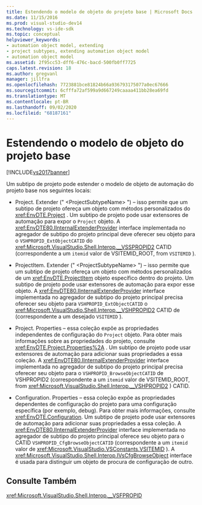 ```yaml
---
title: Estendendo o modelo de objeto do projeto base | Microsoft Docs
ms.date: 11/15/2016
ms.prod: visual-studio-dev14
ms.technology: vs-ide-sdk
ms.topic: conceptual
helpviewer_keywords:
- automation object model, extending
- project subtypes, extending automation object model
- automation object model
ms.assetid: 2f95cc53-dff6-476c-bacd-500fb0ff7725
caps.latest.revision: 18
ms.author: gregvanl
manager: jillfra
ms.openlocfilehash: 7723881bce81824b66a936793175077a0ec67666
ms.sourcegitcommit: 6cfffa72af599a9d667249caaaa411bb28ea69fd
ms.translationtype: MT
ms.contentlocale: pt-BR
ms.lasthandoff: 09/02/2020
ms.locfileid: "68187161"
---
```

# <a name="extending-the-object-model-of-the-base-project"></a>Estendendo o modelo de objeto do projeto base
[!INCLUDE[vs2017banner](../../includes/vs2017banner.md)]

Um subtipo de projeto pode estender o modelo de objeto de automação do projeto base nos seguintes locais:  
  
- Project. Extender (" \<ProjectSubtypeName> ") – isso permite que um subtipo de projeto ofereça um objeto com métodos personalizados do <xref:EnvDTE.Project> . Um subtipo de projeto pode usar extensores de automação para expor o `Project` objeto. A <xref:EnvDTE80.IInternalExtenderProvider> interface implementada no agregador de subtipo do projeto principal deve oferecer seu objeto para o `VSHPROPID_ExtObjectCATID` do <xref:Microsoft.VisualStudio.Shell.Interop.__VSSPROPID2> CATID (correspondente a um `itemid` valor de VSITEMID_ROOT, from `VSITEMID` ).  
  
- ProjectItem. Extender (" \<ProjectSubtypeName> ") – isso permite que um subtipo de projeto ofereça um objeto com métodos personalizados de um <xref:EnvDTE.ProjectItem> objeto específico dentro do projeto. Um subtipo de projeto pode usar extensores de automação para expor esse objeto. A <xref:EnvDTE80.IInternalExtenderProvider> interface implementada no agregador de subtipo do projeto principal precisa oferecer seu objeto para `VSHPROPID_ExtObjectCATID` o <xref:Microsoft.VisualStudio.Shell.Interop.__VSHPROPID2> CATID de (correspondente a um desejado `VSITEMID` ).  
  
- Project. Properties – essa coleção expõe as propriedades independentes de configuração do `Project` objeto. Para obter mais informações sobre as propriedades do projeto, consulte <xref:EnvDTE.Project.Properties%2A> . Um subtipo de projeto pode usar extensores de automação para adicionar suas propriedades a essa coleção. A <xref:EnvDTE80.IInternalExtenderProvider> interface implementada no agregador de subtipo do projeto principal precisa oferecer seu objeto para o `VSHPROPID_BrowseObjectCATID` de VSHPROPID2 (correspondente a um `itemid` valor de VSITEMID_ROOT, from <xref:Microsoft.VisualStudio.Shell.Interop.__VSHPROPID2> ) CATID.  
  
- Configuration. Properties – essa coleção expõe as propriedades dependentes de configuração do projeto para uma configuração específica (por exemplo, debug). Para obter mais informações, consulte <xref:EnvDTE.Configuration>. Um subtipo de projeto pode usar extensores de automação para adicionar suas propriedades a essa coleção. A <xref:EnvDTE80.IInternalExtenderProvider> interface implementada no agregador de subtipo do projeto principal oferece seu objeto para o CATID `VSHPROPID_CfgBrowseObjectCATID` (correspondente a um `itemid` valor de <xref:Microsoft.VisualStudio.VSConstants.VSITEMID> ). A <xref:Microsoft.VisualStudio.Shell.Interop.IVsCfgBrowseObject> interface é usada para distinguir um objeto de procura de configuração de outro.  
  
## <a name="see-also"></a>Consulte Também  
 <xref:Microsoft.VisualStudio.Shell.Interop.__VSFPROPID>

